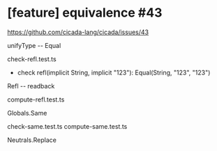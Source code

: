 # [feature] equivalence #43

https://github.com/cicada-lang/cicada/issues/43

unifyType -- Equal

check-refl.test.ts

- check refl(implicit String, implicit "123"): Equal(String, "123", "123")

Refl -- readback

compute-refl.test.ts

Globals.Same

check-same.test.ts
compute-same.test.ts

Neutrals.Replace
